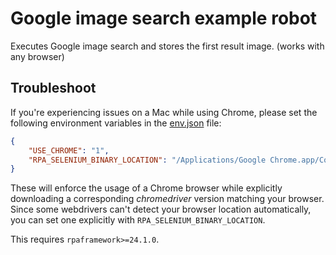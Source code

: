# Google image search example robot

Executes Google image search and stores the first result image.
(works with any browser)

## Troubleshoot

If you're experiencing issues on a Mac while using Chrome, please set the following
environment variables in the [env.json](./devdata/env.json) file:
```JSON
{
    "USE_CHROME": "1",
    "RPA_SELENIUM_BINARY_LOCATION": "/Applications/Google Chrome.app/Contents/MacOS/Google Chrome"
}
```

These will enforce the usage of a Chrome browser while explicitly downloading a
corresponding *chromedriver* version matching your browser. Since some webdrivers can't
detect your browser location automatically, you can set one explicitly with
`RPA_SELENIUM_BINARY_LOCATION`.

This requires `rpaframework>=24.1.0`.
